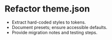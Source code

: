 # Refactor theme.json

- Extract hard-coded styles to tokens.
- Document presets; ensure accessible defaults.
- Provide migration notes and testing steps.
